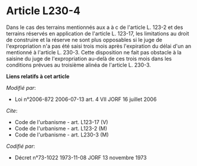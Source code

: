 # Article L230-4

Dans le cas des terrains mentionnés aux a à c de l'article L. 123-2 et des terrains réservés en application de l'article L.
123-17, les limitations au droit de construire et la réserve ne sont plus opposables si le juge de l'expropriation n'a pas
été saisi trois mois après l'expiration du délai d'un an mentionné à l'article L. 230-3. Cette disposition ne fait pas
obstacle à la saisine du juge de l'expropriation au-delà de ces trois mois dans les conditions prévues au troisième alinéa de
l'article L. 230-3.

**Liens relatifs à cet article**

_Modifié par_:

  - Loi n°2006-872 2006-07-13 art. 4 VII JORF 16 juillet 2006

_Cite_:

  - Code de l'urbanisme - art. L123-17 (V)
  - Code de l'urbanisme - art. L123-2 (M)
  - Code de l'urbanisme - art. L230-3 (M)

_Codifié par_:

  - Décret n°73-1022 1973-11-08 JORF 13 novembre 1973
